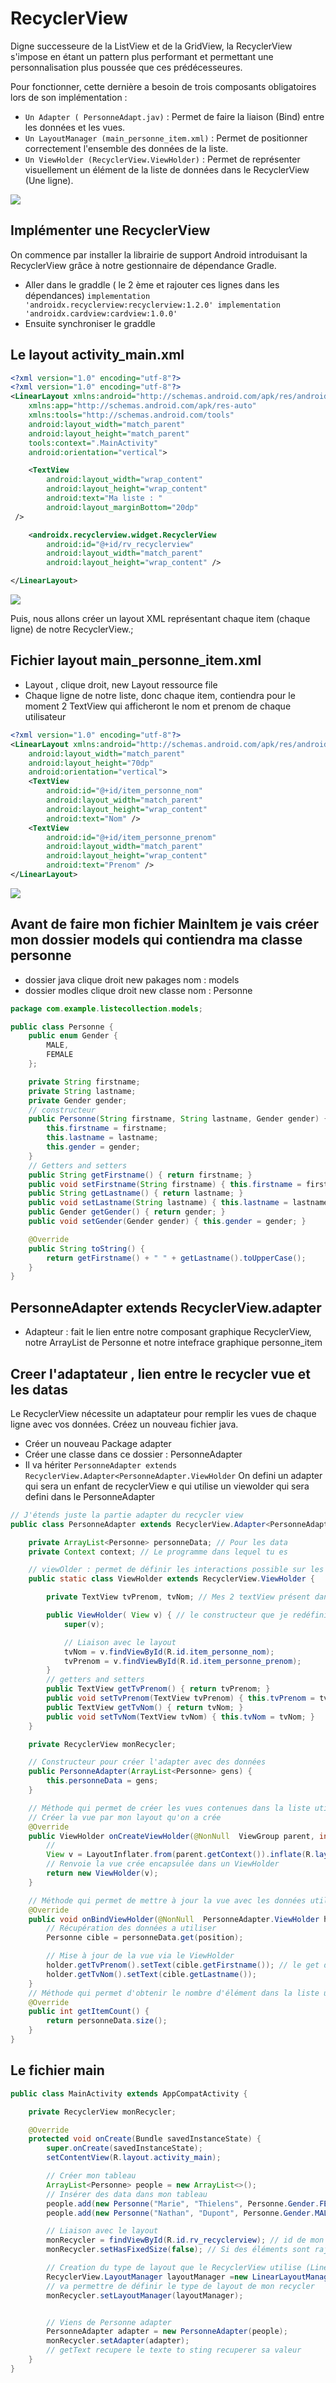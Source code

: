 # RecyclerView

Digne successeure de la ListView et de la GridView, la RecyclerView s'impose en étant un pattern plus performant et permettant une personnalisation plus poussée que ces prédécesseures. 

Pour fonctionner, cette dernière a besoin de trois composants obligatoires lors de son implémentation :
- `Un Adapter ( PersonneAdapt.jav)` : Permet de faire la liaison (Bind) entre les données et les vues.
- `Un LayoutManager (main_personne_item.xml)` : Permet de positionner correctement l'ensemble des données de la liste.
- `Un ViewHolder (RecyclerView.ViewHolder)` : Permet de représenter visuellement un élément de la liste de données dans le RecyclerView (Une ligne).

<img src="./img/recycler.PNG" />

## Implémenter une RecyclerView

On commence par installer la librairie de support Android introduisant la RecyclerView grâce à notre gestionnaire de dépendance Gradle.
- Aller dans le graddle ( le 2 ème et rajouter ces lignes dans les dépendances)
`implementation 'androidx.recyclerview:recyclerview:1.2.0'
    implementation 'androidx.cardview:cardview:1.0.0'`
- Ensuite synchroniser le graddle

## Le layout activity_main.xml

```xml
<?xml version="1.0" encoding="utf-8"?>
<?xml version="1.0" encoding="utf-8"?>
<LinearLayout xmlns:android="http://schemas.android.com/apk/res/android"
    xmlns:app="http://schemas.android.com/apk/res-auto"
    xmlns:tools="http://schemas.android.com/tools"
    android:layout_width="match_parent"
    android:layout_height="match_parent"
    tools:context=".MainActivity"
    android:orientation="vertical">

    <TextView
        android:layout_width="wrap_content"
        android:layout_height="wrap_content"
        android:text="Ma liste : "
        android:layout_marginBottom="20dp"
 />

    <androidx.recyclerview.widget.RecyclerView
        android:id="@+id/rv_recyclerview"
        android:layout_width="match_parent"
        android:layout_height="wrap_content" />

</LinearLayout>
```

<img src="./img/StructureDossier.PNG" />

Puis, nous allons créer un layout XML représentant chaque item (chaque ligne) de notre RecyclerView.;

## Fichier layout main_personne_item.xml

- Layout , clique droit, new Layout ressource file
-  Chaque ligne de notre liste, donc chaque item, contiendra pour le moment 2 TextView qui afficheront le nom et prenom de chaque utilisateur

```xml
<?xml version="1.0" encoding="utf-8"?>
<LinearLayout xmlns:android="http://schemas.android.com/apk/res/android"
    android:layout_width="match_parent"
    android:layout_height="70dp"
    android:orientation="vertical">
    <TextView
        android:id="@+id/item_personne_nom"
        android:layout_width="match_parent"
        android:layout_height="wrap_content"
        android:text="Nom" />
    <TextView
        android:id="@+id/item_personne_prenom"
        android:layout_width="match_parent"
        android:layout_height="wrap_content"
        android:text="Prenom" />
</LinearLayout>
```

<img src="./img/listeResultat.PNG">

## Avant de faire mon fichier MainItem je vais créer mon dossier models qui contiendra ma classe personne
- dossier java clique droit new pakages nom : models
- dossier modles clique droit new classe nom : Personne

```java
package com.example.listecollection.models;

public class Personne {
    public enum Gender {
        MALE,
        FEMALE
    };

    private String firstname;
    private String lastname;
    private Gender gender;
    // constructeur
    public Personne(String firstname, String lastname, Gender gender) {
        this.firstname = firstname;
        this.lastname = lastname;
        this.gender = gender;
    }
    // Getters and setters
    public String getFirstname() { return firstname; }
    public void setFirstname(String firstname) { this.firstname = firstname; }
    public String getLastname() { return lastname; }
    public void setLastname(String lastname) { this.lastname = lastname; }
    public Gender getGender() { return gender; }
    public void setGender(Gender gender) { this.gender = gender; }

    @Override
    public String toString() {
        return getFirstname() + " " + getLastname().toUpperCase();
    }
}

```

## PersonneAdapter extends RecyclerView.adapter

- Adapteur : fait le lien entre notre composant graphique RecyclerView, notre ArrayList de Personne et notre intefrace graphique personne_item 


## Creer l'adaptateur , lien entre le recycler vue et les datas

Le RecyclerView nécessite un adaptateur pour remplir les vues de chaque ligne avec vos données. Créez un nouveau fichier java.

- Créer un nouveau Package adapter
- Créer une classe dans ce dossier : PersonneAdapter
- Il va hériter `PersonneAdapter extends RecyclerView.Adapter<PersonneAdapter.ViewHolder`
On defini un adapter qui sera un enfant de recyclerView e qui utilise un viewolder qui sera defini dans le PersonneAdapter

```java
// J'étends juste la partie adapter du recycler view
public class PersonneAdapter extends RecyclerView.Adapter<PersonneAdapter.ViewHolder> {

    private ArrayList<Personne> personneData; // Pour les data
    private Context context; // Le programme dans lequel tu es

    // viewOlder : permet de définir les interactions possible sur les vues contenues par le recyclerView
    public static class ViewHolder extends RecyclerView.ViewHolder {

        private TextView tvPrenom, tvNom; // Mes 2 textView présent dans main_personne_item

        public ViewHolder( View v) { // le constructeur que je redéfinis
            super(v);

            // Liaison avec le layout
            tvNom = v.findViewById(R.id.item_personne_nom);
            tvPrenom = v.findViewById(R.id.item_personne_prenom);
        }
        // getters and setters
        public TextView getTvPrenom() { return tvPrenom; }
        public void setTvPrenom(TextView tvPrenom) { this.tvPrenom = tvPrenom; }
        public TextView getTvNom() { return tvNom; }
        public void setTvNom(TextView tvNom) { this.tvNom = tvNom; }
    }

    private RecyclerView monRecycler;

    // Constructeur pour créer l'adapter avec des données
    public PersonneAdapter(ArrayList<Personne> gens) {
        this.personneData = gens;
    }

    // Méthode qui permet de créer les vues contenues dans la liste utilisé par le LayoutManager
    // Créer la vue par mon layout qu'on a crée
    @Override
    public ViewHolder onCreateViewHolder(@NonNull  ViewGroup parent, int viewType) {
        // 
        View v = LayoutInflater.from(parent.getContext()).inflate(R.layout.main_personne_item, parent, false);
        // Renvoie la vue crée encapsulée dans un ViewHolder
        return new ViewHolder(v);
    }

    // Méthode qui permet de mettre à jour la vue avec les données utilisé par le layoutManager
    @Override
    public void onBindViewHolder(@NonNull  PersonneAdapter.ViewHolder holder, int position) {
        // Récupération des données a utiliser
        Personne cible = personneData.get(position);

        // Mise à jour de la vue via le ViewHolder
        holder.getTvPrenom().setText(cible.getFirstname()); // le get dans le holder plus haut / le get dans Personne
        holder.getTvNom().setText(cible.getLastname());
    }
    // Méthode qui permet d'obtenir le nombre d'élément dans la liste utilisé par le LayoutManager
    @Override
    public int getItemCount() {
        return personneData.size();
    }
}
```

## Le fichier main 

```java
public class MainActivity extends AppCompatActivity {

    private RecyclerView monRecycler;

    @Override
    protected void onCreate(Bundle savedInstanceState) {
        super.onCreate(savedInstanceState);
        setContentView(R.layout.activity_main);

        // Créer mon tableau
        ArrayList<Personne> people = new ArrayList<>();
        // Insérer des data dans mon tableau
        people.add(new Personne("Marie", "Thielens", Personne.Gender.FEMALE));
        people.add(new Personne("Nathan", "Dupont", Personne.Gender.MALE));

        // Liaison avec le layout
        monRecycler = findViewById(R.id.rv_recyclerview); // id de mon recycler dans activity_main
        monRecycler.setHasFixedSize(false); // Si des éléments sont rajouté ou enlevé, la modification du contenu de l'adapteur ne modifie ni sa hauteur ni sa largeur

        // Creation du type de layout que le RecyclerView utilise (Linear/Grid/StraggeredGrid)
        RecyclerView.LayoutManager layoutManager =new LinearLayoutManager(this);
        // va permettre de définir le type de layout de mon recycler
        monRecycler.setLayoutManager(layoutManager);


        // Viens de Personne adapter
        PersonneAdapter adapter = new PersonneAdapter(people);
        monRecycler.setAdapter(adapter);
        // getText recupere le texte to sting recuperer sa valeur
    }
}
```

